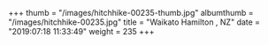+++
thumb = "/images/hitchhike-00235-thumb.jpg"
albumthumb = "/images/hitchhike-00235.jpg"
title = "Waikato Hamilton , NZ"
date = "2019:07:18 11:33:49"
weight = 235
+++
